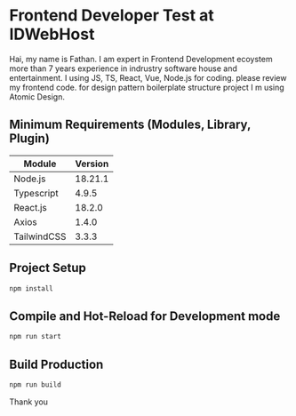 # Frontend Developer Test at IDWebHost

Hai, my name is Fathan. I am expert in Frontend Development ecoystem more than 7 years experience in indrustry software house and entertainment. I using JS, TS, React, Vue, Node.js for coding. please review my frontend code. for design pattern boilerplate structure project I m using Atomic Design.

## Minimum Requirements (Modules, Library, Plugin)

|Module                 |Version                     |
|-----------------------|----------------------------|
|Node.js                |18.21.1                     |
|Typescript             |4.9.5                       |
|React.js               |18.2.0                      |
|Axios                  |1.4.0                       |
|TailwindCSS            |3.3.3                       |

## Project Setup

```sh
npm install
```

## Compile and Hot-Reload for Development mode

```sh
npm run start
```

## Build Production

```sh
npm run build
```


Thank you